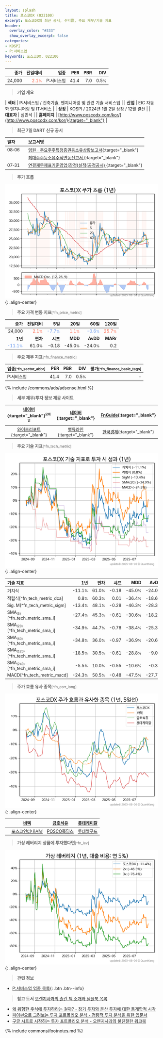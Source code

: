 ```yaml
---
layout: splash
title: 포스코DX (022100)
excerpt: 포스코DX의 최근 공시, 수익률, 주요 재무/기술 지표
header:
  overlay_color: "#333"
  show_overlay_excerpt: false
categories:
- KOSPI
- P:서비스업
keywords: 포스코DX, 022100
---
```


| **종가** | **전일대비** | **업종** | **PER** | **PBR** | **DIV** |
| -------: | -----------: | -------: | ------: | ------: | ------: |
| 24,000 | <span style="color: tomato">2.1<small>%</small></span> | P:서비스업 | 41.4 | 7.0 | 0.5<small>%</small> |

<!-- more -->


> **기업 개요**<a id="company"></a>

| <span style="white-space:nowrap;">**섹터**</span> | P:서비스업 / 건축기술, 엔지니어링 및 관련 기술 서비스업 |
| <span style="white-space:nowrap;">**산업**</span> | EIC 자동화 엔지니어링 및 IT서비스 |
| <span style="white-space:nowrap;">**상장**</span> | KOSPI / 2024년 1월 2일 상장 / 12월 결산 |
| <span style="white-space:nowrap;">**대표자**</span> | 심민석 |
| <span style="white-space:nowrap;">**홈페이지**</span> | [http://www.poscodx.com/kor/](http://www.poscodx.com/kor/){:target="_blank"} |


> **최근 7일 DART 신규 공시**<a id="dart"></a>

| **일자** |      | **보고서명** |
| :------- | :--- | :----------- |
| 08&#x2011;06 | | [임원ㆍ주요주주특정증권등소유상황보고서](https://dart.fss.or.kr/dsaf001/main.do?rcpNo=20250806000319){:target="_blank"} |
|  | | [최대주주등소유주식변동신고서              ](https://dart.fss.or.kr/dsaf001/main.do?rcpNo=20250806800301){:target="_blank"} |
| 07&#x2011;31 | | [연결재무제표기준영업(잠정)실적(공정공시)              ](https://dart.fss.or.kr/dsaf001/main.do?rcpNo=20250731800033){:target="_blank"} |


> **주가 흐름**<a id="price"></a>

![022100](/stock/images/022100.png){: .align-center}


> **주요 가격 변동 지표**<small>[^fn_price_metric]</small>

| **종가** | **전일대비** | **5일** | **20일** | **60일** | **120일** |
| -------: | -----------: | ------: | -------: | -------: | --------: |
| 24,000 | <span style="color: tomato">2.1<small>%</small></span> | <span style="color: cornflowerblue">-7.7<small>%</small></span> | <span style="color: tomato">1.1<small>%</small></span> | <span style="color: cornflowerblue">-0.6<small>%</small></span> | <span style="color: tomato">25.7<small>%</small></span> |
| **1년** | **편차** | **샤프** | **MDD** | **AvDD** | **MARr** |
| <span style="color: cornflowerblue">-11.1<small>%</small></span> | 61.0<small>%</small> | -0.18 | -45.0<small>%</small> | -24.0<small>%</small> | 0.2 |


> **주요 재무 지표**<small>[^fn_finance_metric]</small>

| **업종**<small>[^fn_sector_abbr]</small> | **PER** | **PBR** | **DIV** | **평가**<small>[^fn_finance_basic_tags]</small> |
| :--------------------------------------- | ------: | ------: | ------: | ----------------------------------------------: |
| P:서비스업 | 41.4 | 7.0 | 0.5<small>%</small> | - |



{% include /commons/ads/adsense.html %}

> **세부 재무/투자 정보 제공 사이트**

| [네이버](https://m.stock.naver.com/domestic/stock/022100/finance/summary){:target="_blank"}<sup><small>모바일</small></sup> | [네이버](https://finance.naver.com/item/coinfo.naver?code=022100){:target="_blank"} | [FnGuide](https://comp.fnguide.com/SVO2/ASP/SVD_Invest.asp?gicode=A022100&MenuYn=Y){:target="_blank"} |
| :---: | :---: | :---: |
| [와이즈리포트](https://comp.wisereport.co.kr/company/c1040001.aspx?cmp_cd=022100){:target="_blank"} | [밸류라인](https://www.valueline.co.kr/finance/summary/022100){:target="_blank"} | [한국경제](https://markets.hankyung.com/stock/022100/financial-summary){:target="_blank"} |


> **주요 기술 지표**<small>[^fn_tech_metric]</small>


![022100](/stock/images/022100_tech.png){: .align-center}

| **기술 지표** | **1년** | **편차** | **샤프** | **MDD** | **AvDD** |
| :------------ | ------: | -----------: | -------: | ------: | -------: |
| 거치식 | -11.1<small>%</small> | 61.0<small>%</small> | -0.18 | -45.0<small>%</small> | -24.0<small>%</small> |
| 적립식[^fn_tech_metric_dca] | 0.8<small>%</small> | 60.3<small>%</small> | 0.01 | -36.4<small>%</small> | -18.6<small>%</small> |
| Sig. M[^fn_tech_metric_sigm] | -13.4<small>%</small> | 48.1<small>%</small> | -0.28 | -46.3<small>%</small> | -28.3<small>%</small> |
| SMA<small><sub>(5)</sub></small>[^fn_tech_metric_sma_i] | -27.4<small>%</small> | 45.3<small>%</small> | -0.61 | -30.6<small>%</small> | -18.2<small>%</small> |
| SMA<small><sub>(20)</sub></small>[^fn_tech_metric_sma_i] | -34.9<small>%</small> | 44.7<small>%</small> | -0.78 | -38.4<small>%</small> | -25.3<small>%</small> |
| SMA<small><sub>(60)</sub></small>[^fn_tech_metric_sma_i] | -34.8<small>%</small> | 36.0<small>%</small> | -0.97 | -36.9<small>%</small> | -20.6<small>%</small> |
| SMA<small><sub>(120)</sub></small>[^fn_tech_metric_sma_i] | -18.5<small>%</small> | 30.5<small>%</small> | -0.61 | -28.8<small>%</small> | -9.0<small>%</small> |
| SMA<small><sub>(240)</sub></small>[^fn_tech_metric_sma_i] | -5.5<small>%</small> | 10.0<small>%</small> | -0.55 | -10.6<small>%</small> | -0.3<small>%</small> |
| MACD[^fn_tech_metric_macd] | -24.3<small>%</small> | 50.5<small>%</small> | -0.48 | -47.5<small>%</small> | -27.7<small>%</small> |


> **주가 흐름 유사 종목**<a id="corr"></a><small>[^fn_corr_long]</small>

![022100](/stock/images/022100_corr.png){: .align-center}

|       | [바텍](/043150/) | [금호석유](/011780/) | [롯데케미칼](/011170/) |
| :---: | :------------------------------------: | :------------------------------------: | :------------------------------------: |
|       | [포스코인터내셔널](/047050/) | [POSCO홀딩스](/005490/) | [롯데웰푸드](/280360/) |


> **가상 레버리지 상품에 투자했다면**<a id="2x"></a><small>[^fn_lev]</small>

![022100](/stock/images/022100_2x.png){: .align-center}


> **관련 정보**

- [P:서비스업 업종 목록](/stats/sector/kospi_업종_서비스업_종목/){: .btn .btn--info}

> **참고 도서** [오렌지사과의 출간 책 소개와 샘플북 목록](https://kongdori.tistory.com/691)

- [왜 위험한 주식에 투자하라는 걸까? - 장기 투자와 분산 투자에 대한 통계학적 시각](https://kongdori.tistory.com/421)
- [파이썬으로 그려보는 투자 포트폴리오 분석  - 정량적 투자 분석을 위한 입문서](https://kongdori.tistory.com/643)
- [구글 시트로 시작하는 투자 포트폴리오 분석 - 오렌지사과의 불친절한 워크북](https://kongdori.tistory.com/449)


{% include commons/footnotes.md %}